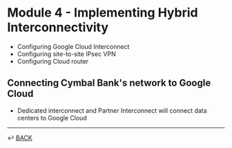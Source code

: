 # Module 4 - Implementing Hybrid Interconnectivity

* Configuring Google Cloud Interconnect
* Configuring site-to-site IPsec VPN
* Configuring Cloud router

## Connecting Cymbal Bank's network to Google Cloud

* Dedicated interconnect and Partner Interconnect will connect data centers to Google Cloud

---

↩️ [BACK](../../README.md)
